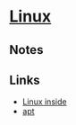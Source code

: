 # [Linux](https://github.com/torvalds/linux)

## Notes

## Links

- [Linux inside](https://0xax.gitbooks.io/linux-insides/content/index.html)
- [apt](https://yoshuawuyts.gitbooks.io/knowledge/content/bin/apt.html)

